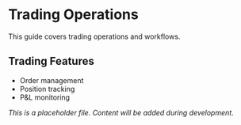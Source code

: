 # Trading Operations

This guide covers trading operations and workflows.

## Trading Features

- Order management
- Position tracking
- P&L monitoring

*This is a placeholder file. Content will be added during development.*